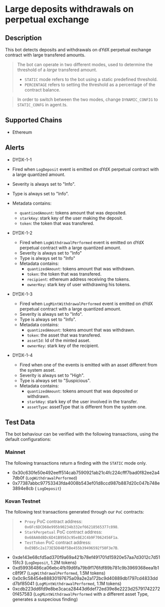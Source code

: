 # Large deposits withdrawals on perpetual exchange

## Description

This bot detects deposits and withdrawals on dYdX perpetual exchange contract with large transfered amounts.

> The bot can operate in two different modes, used to determine the threshold of a _large_ transfered amount.
>
> - `STATIC` mode refers to the bot using a static predefined threshold.
> - `PERCENTAGE` refers to setting the threshold as a percentage of the contract balance.

> In order to switch between the two modes, change `DYNAMIC_CONFIG` to `STATIC_CONFG` in agent.ts.

## Supported Chains

- Ethereum

## Alerts

- DYDX-1-1

- Fired when `LogDeposit` event is emitted on dYdX perpetual contract with a large quantized amount.
- Severity is always set to "Info".
- Type is always set to "Info".
- Metadata contains:

  - `quantizedAmount`: tokens amount that was deposited.
  - `starkKey`: stark key of the user making the deposit.
  - `token`: the token that was transfered.

- DYDX-1-2

  - Fired when `LogWithdrawalPerformed` event is emitted on dYdX perpetual contract with a large quantized amount.
  - Severity is always set to "Info"
  - Type is always set to "Info"
  - Metadata contains:
    - `quantizedAmount`: tokens amount that was withdrawn.
    - `token`: the token that was transfered.
    - `recipient`: ethereum address receiving the tokens.
    - `ownerKey`: stark key of user withdrawing his tokens.

- DYDX-1-3

  - Fired when `LogMintWithdrawalPerformed` event is emitted on dYdX perpetual contract with a large quantized amount.
  - Severity is always set to "Info".
  - Type is always set to "Info".
  - Metadata contains:
    - `quantizedAmount`: tokens amount that was withdrawn.
    - `token`: the asset that was transfered.
    - `assetId`: Id of the minted asset.
    - `ownerKey`: stark key of the recipient.

- DYDX-1-4

  - Fired when one of the events is emitted with an asset different from the system asset.
  - Severity is always set to "High".
  - Type is always set to "Suspicious".
  - Metadata contains:
    - `quantizedAmount`: tokens amount that was deposited or withdrawn.
    - `starkKey`: stark key of the user involved in the transfer.
    - `assetType`: assetType that is different from the system one.

## Test Data

The bot behaviour can be verified with the following transactions, using the default configurations:

### Mainnet

The following transactions return a finding with the `STATIC` mode only.

- 0x30c630fe50e492eeff514cab7590921ab21c4fc224cfff7bad0f82ee2a47db0f (`LogWithdrawalPerformed`)
- 0x77387abbc97753343fda4008b543ef01d8ccd987b887d20c047b748e3894e8cb ( `LogDeposit`)

### Kovan Testnet

The following test transactions generated through our `PoC` contracts:

> - `Proxy` PoC contract address: `0x6Fc6DCD68e995b90234b332ef66218565377c898`.
> - `StarkPerpetual` PoC contract address: `0x68AA0d8Dc6D41B9563c95e8E2C4b9F7062456F1a`.
> - `TestToken` PoC contract address: `0xE9B5c2a173E5D84Bf5Be455b39496592f50F3e7B`.

- 0xde143e68cfd5ad370f9a69a421b78ef491701d15920e57aa7d3012c7d5115fc3 (`LogDeposit`, 1.2M tokens)
- 0xd59936486ca06ebc4fb19d6fa79b9f176fdf89b781c9b3969368eea1b1c8f9f7 (`LogWithdrawalPerformed`, 1.5M tokens)
- 0x0c9c58454e88830197675a09a2e2a172bc9d40889db1797cd4833ddd7bf85041 (`LogMintWithdrawalPerformed`, 1.1M tokens)
- 0xcdb223dd6fd9e8be3caca28443d6def72ed39e8e2223d257917422720f457583 (`LogMintWithdrawalPerformed` with a different asset Type, generates a suspecious finding)
